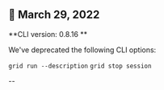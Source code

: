 
## :partying_face: March 29, 2022

**CLI version: 0.8.16 **

We've deprecated the following CLI options:

`grid run --description`
`grid stop session`

--